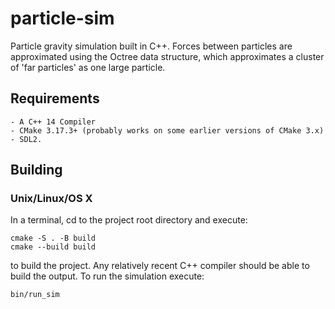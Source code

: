 # particle-sim

Particle gravity simulation built in C++. Forces between particles are approximated using the Octree data structure, which approximates a cluster of 'far particles' as one large particle.

## Requirements

```
- A C++ 14 Compiler
- CMake 3.17.3+ (probably works on some earlier versions of CMake 3.x)
- SDL2.
```

## Building
### Unix/Linux/OS X

In a terminal, cd to the project root directory and execute:

```
cmake -S . -B build
cmake --build build
```

to build the project. Any relatively recent C++ compiler should be able to build the output. To run the simulation execute:

```
bin/run_sim
```